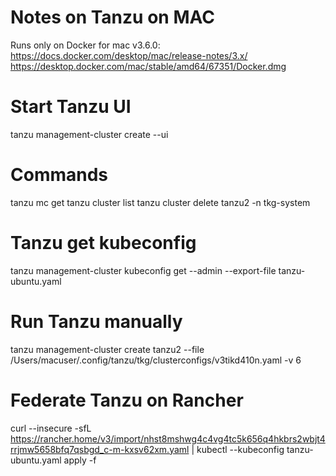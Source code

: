 # Notes on Tanzu on MAC

Runs only on Docker for mac v3.6.0: 
https://docs.docker.com/desktop/mac/release-notes/3.x/
https://desktop.docker.com/mac/stable/amd64/67351/Docker.dmg


# Start Tanzu UI
tanzu management-cluster create --ui

# Commands  
tanzu mc get
tanzu cluster list
tanzu cluster delete tanzu2 -n tkg-system

# Tanzu get kubeconfig
tanzu management-cluster kubeconfig get --admin --export-file tanzu-ubuntu.yaml


# Run Tanzu manually
tanzu management-cluster create tanzu2 --file /Users/macuser/.config/tanzu/tkg/clusterconfigs/v3tikd410n.yaml -v 6	


# Federate Tanzu on Rancher
curl --insecure -sfL https://rancher.home/v3/import/nhst8mshwg4c4vg4tc5k656q4hkbrs2wbjt4rrjmw5658bfq7qsbgd_c-m-kxsv62xm.yaml |  kubectl --kubeconfig tanzu-ubuntu.yaml apply -f 
